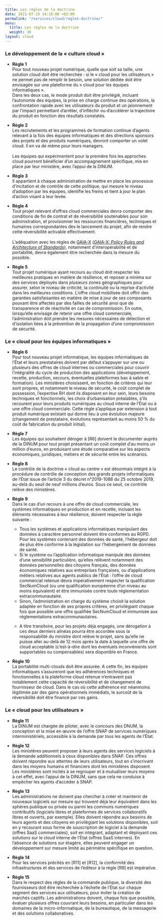 ```yaml
---
title: Les règles de la doctrine
date: 2021-07-19 14:16:00 +02:00
permalink: "/services/cloud/regles-doctrine/"
menu:
  title: Les règles de la doctrine
  weight: 30
layout: cloud
---
```


<h3>Le développement de la «&nbsp;culture cloud&nbsp;»</h3>
<ul><li><p><strong>Règle 1</strong><br>Pour tout nouveau projet numérique, quelle que soit sa taille, une solution cloud doit être recherchée&nbsp;: si le «&nbsp;cloud pour les utilisateurs&nbsp;» ne permet pas de remplir le besoin, une solution dédiée doit être envisagée sur une plateforme du «&nbsp;cloud pour les équipes informatiques&nbsp;». <br>Dans les deux cas, le mode produit doit être privilégié, incluant l’autonomie des équipes, la prise en charge continue des opérations, la confrontation rapide avec les utilisateurs du produit et un jalonnement par l’impact permettant d’arrêter, d’infléchir ou d’accélérer la trajectoire du produit en fonction des résultats constatés.</p> </li> 
<li> <p><strong>Règle 2</strong><br>Les recrutements et les programmes de formation continue d’agents relevant à la fois des équipes informatiques et des directions sponsors des projets et des produits numériques, devront comporter un volet cloud. Il en va de même pour leurs managers. <br> <br>Les équipes qui expérimentent pour la première fois les approches cloud pourront bénéficier d’un accompagnement spécifique, mis en place par leur ministère, avec l’appui de la DINUM.</p> </li> 
<li> <p><strong>Règle 3</strong><br>Il appartient à chaque administration de mettre en place les processus d’incitation et de contrôle de cette politique, qui mesure le niveau d’adoption par les équipes, identifie les freins et tient à jour le plan d’action visant à leur levée.</p> </li> 
<li> <p><strong>Règle 4</strong><br>Tout projet relevant d’offres cloud commerciales devra comporter des conditions de fin de contrat et de réversibilité soutenables pour son administration, et provisionner les ressources financières, techniques et humaines correspondantes dès le lancement du projet, afin de rendre cette réversibilité activable effectivement. <br> <br>L’adéquation avec les règles de <a href="https://www.data-infrastructure.eu">GAIA-X</a> (<i><a href="https://www.data-infrastructure.eu/GAIAX/Redaktion/EN/Publications/gaia-x-policy-rules-and-architecture-of-standards.pdf?__blob=publicationFile&amp;v=5" title="GAIA-X: Policy Rules and Architecture of Standards - Lien externe - en anglais"><span lang="en">GAIA-X: Policy Rules and Architecture of Standards</span></a></i>), notamment d’interopérabilité et de portabilité, devra également être recherchée dans la mesure du possible.</p> </li>
<li> <p><strong>Règle 5</strong><br>Tout projet numérique ayant recours au cloud doit respecter les meilleures pratiques en matière de résilience, et reposer a minima sur des services déployés dans plusieurs zones géographiques pour assurer, selon le niveau de criticité, la continuité ou la reprise d’activité dans les meilleures conditions. L’offre cloud mobilisée doit offrir des garanties satisfaisantes en matière de mise à jour de ses composants pouvant être affectés par des failles de sécurité ainsi que de transparence et de réactivité en cas de compromission. En outre, lorsqu’elle envisage de retenir une offre cloud commerciale, l’administration doit prendre les mesures nécessaires de détection et d’isolation liées à la prévention de la propagation d’une compromission de sécurité.</p> </li> </ul> 
<h3>Le «&nbsp;cloud pour les équipes informatiques&nbsp;»</h3> 
<ul> <li> <p><strong>Règle 6</strong><br>Pour tout nouveau projet informatique, les équipes informatiques de l’État et leurs prestataires doivent par défaut s’appuyer sur une ou plusieurs des offres de cloud internes ou commerciales pour couvrir l’intégralité du cycle de production des applications (développement, recette, production, secours, éventuelles plateformes bac à sable et formation). Les ministères choisissent, en fonction de critères qui leur sont propres, et notamment le niveau de sécurité, le coût complet de possession, l’expertise RH dont ils disposent en leur sein, leurs besoins techniques et fonctionnels, les choix d’urbanisation préalables, s’ils recourent pour leurs produits numériques au cloud interne de l’État ou à une offre cloud commerciale. Cette règle s’applique par extension à tout produit numérique existant qui donne lieu à une évolution majeure (changement de prestataire, évolutions représentant au moins 50&nbsp;% du coût de fabrication du produit initial).</p> </li> <li> <p><strong>Règle 7</strong><br>Les équipes qui souhaitent déroger à [R6] doivent le documenter auprès de la DINUM pour tout projet présentant un coût complet d’au moins un million d’euros, en produisant une étude comparative sur les aspects économiques, juridiques, métiers et de sécurité entre les scénarios.</p> </li> <li> <p><strong>Règle 8</strong><br>Le contrôle de la doctrine «&nbsp;cloud au centre&nbsp;» est désormais intégré à la procédure de contrôle de conception des grands projets informatiques de l’État issue de l’article 3 du décret n°2019-1088 du 25 octobre 2019, au-delà du seuil de neuf millions d’euros. Sous ce seuil, ce contrôle relève des ministères.</p> </li><li><strong>Règle 9</strong><br>Dans le cas d’un recours à une offre de cloud commerciale, les systèmes informatiques en production et en recette, incluant les éléments nécessaires à leur résilience, doivent respecter la règle suivante&nbsp;:</li><ul><li>Tous les systèmes et applications informatiques manipulant des données à caractère personnel doivent être conformes au RGPD. Pour les systèmes contenant des données de santé, l’hébergeur doit de plus être conforme à la législation sur l’hébergement de données de santé.</li> <li>Si le système ou l’application informatique manipule des données d’une sensibilité particulière, qu’elles relèvent notamment des données personnelles des citoyens français, des données économiques relatives aux entreprises françaises, ou d’applications métiers relatives aux agents publics de l’État&nbsp;: l’offre de cloud commercial retenue devra impérativement respecter la qualification SecNumCloud (ou une qualification européenne d’un niveau au moins équivalent) et être immunisée contre toute réglementation extracommunautaire.</li> <li>Sinon, l’administration en charge du système choisit la solution adaptée en fonction de ses propres critères, en privilégiant chaque fois que possible une offre qualifiée SecNumCloud et immunisée aux réglementations extracommunautaires.</li> <li> <p>A titre transitoire, pour les projets déjà engagés, une dérogation à ces deux derniers alinéas pourra être accordée sous la responsabilité du ministre dont relève le projet, sans qu’elle ne puisse aller au-delà de 12 mois après la date à laquelle une offre de cloud acceptable (c’est-à-dire dont les éventuels inconvénients sont supportables ou compensables) sera disponible en France.</p> </li></ul><li><strong>Règle 10</strong><br>La portabilité multi-clouds doit être assurée. A cette fin, les équipes informatiques s’assureront que les adhérences techniques et fonctionnelles à la plateforme cloud retenue n’entravent pas notablement cette capacité de réversibilité et de changement de fournisseur de cloud. Dans le cas où cette adhérence est néanmoins légitimée par des gains opérationnels immédiats, le surcoût de la réversibilité doit être financé par ces gains.</li> </ul> <h3>Le «&nbsp;cloud pour les utilisateurs&nbsp;»</h3> <ul> <li> <p><strong>Règle 11</strong> <br>La DINUM est chargée de piloter, avec le concours des DNUM, la conception et la mise en œuvre de l’offre SNAP de services numériques interministériels, accessible à la demande par tous les agents de l’État.</p> </li> <li> <p><strong>Règle 12</strong> <br>Les ministères peuvent proposer à leurs agents des services logiciels à la demande additionnels à ceux disponibles dans SNAP. Ces offres doivent répondre aux attentes de leurs utilisateurs, tout en s’inscrivant dans les moyens humains et financiers dont les ministères disposent. Les ministères sont incités à se regrouper et à mutualiser leurs moyens à cet effet, avec l’appui de la DINUM, sans que cela ne conduise à empêcher les agents d’accéder à SNAP.</p> </li> 
<li><p><strong>Règle 13</strong> <br>Les administrations ne doivent pas chercher à créer et maintenir de nouveaux logiciels sur mesure qui trouvent déjà leur équivalent dans les sphères publique ou privée ou parmi les communs numériques contributifs (logiciels libres et plateformes de services collaboratifs libres et ouverts, par exemple). Elles doivent répondre aux besoins de leurs agents et des citoyens en privilégiant les solutions disponibles, soit en y recourant sous forme de souscription de logiciel à la demande (offres SaaS commerciales), soit en intégrant, adaptant et déployant ces solutions sur le cloud interne de l’État (offres SaaS internes). En l’absence de solutions sur étagère, elles peuvent engager un développement sur mesure limité au périmètre spécifique en question.</p></li> 
<li> <p><strong>Règle 14</strong> <br>Pour les services précités en [R11] et [R12], la conformité des infrastructures et des services de l’éditeur à la règle [R9] est impérative.</p> </li> 
<li><p><strong>Règle 15</strong> <br>Dans le respect des règles de la commande publique, la diversité des fournisseurs doit être recherchée à l’échelle de l’État sur chaque segment des services aux utilisateurs, pour éviter la création de marchés captifs. Les administrations doivent, chaque fois que possible, évaluer plusieurs offres couvrant leurs besoins, en particulier dans les domaines de la micro-informatique, de la bureautique, de la messagerie et des solutions collaboratives.</p></li></ul>